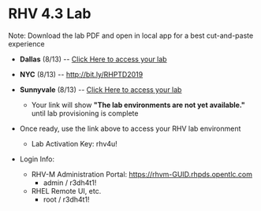 # RHV 4.3 Lab

Note: Download the lab PDF and open in local app for a best cut-and-paste experience

 - **Dallas** (8/13) -- [Click Here to access your lab](https://www.opentlc.com/gg/gg.cgi?profile=generic_nasa_mwatkins)
 - **NYC** (8/13) --  http://bit.ly/RHPTD2019
 - **Sunnyvale** (8/13) -- [Click Here to access your lab]()
    * Your link will show **"The lab environments are not yet available."** until lab provisioning is complete
    
 - Once ready, use the link above to access your RHV lab environment
    * Lab Activation Key: rhv4u!
    
 - Login Info:
    * RHV-M Administration Portal: https://rhvm-GUID.rhpds.opentlc.com
        * admin / r3dh4t1!
    * RHEL Remote UI, etc. 
        * root / r3dh4t1!

